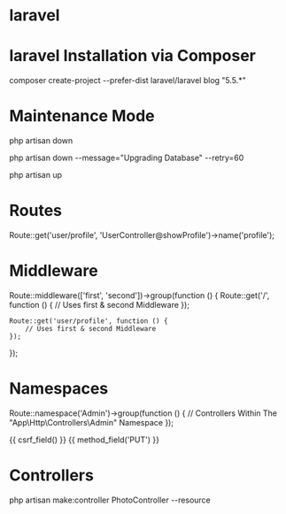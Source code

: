 # laravel 

# laravel Installation via Composer
composer create-project --prefer-dist laravel/laravel blog "5.5.*"

# Maintenance Mode
php artisan down

php artisan down --message="Upgrading Database" --retry=60

php artisan up

# Routes 
Route::get('user/profile', 'UserController@showProfile')->name('profile');

# Middleware

Route::middleware(['first', 'second'])->group(function () {
    Route::get('/', function () {
        // Uses first & second Middleware
    });

    Route::get('user/profile', function () {
        // Uses first & second Middleware
    });
});

# Namespaces

Route::namespace('Admin')->group(function () {
    // Controllers Within The "App\Http\Controllers\Admin" Namespace
});


<form method="POST" action="/profile">
    {{ csrf_field() }}
    {{ method_field('PUT') }}
</form>

# Controllers
php artisan make:controller PhotoController --resource
